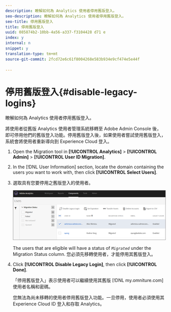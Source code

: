 ```yaml
---
description: 瞭解如何為 Analytics 使用者停用舊版登入。
seo-description: 瞭解如何為 Analytics 使用者停用舊版登入。
seo-title: 停用舊版登入
title: 停用舊版登入
uuid: 085874b2-10bb-4a56-a337-f3104428 d71 e
index: y
internal: n
snippet: y
translation-type: tm+mt
source-git-commit: 2fcd72e6c61f8004268e583b934e9cf474e5e44f

---
```



# 停用舊版登入{#disable-legacy-logins}

瞭解如何為 Analytics 使用者停用舊版登入。

將使用者從舊版 Analytics 使用者管理系統移轉至 Adobe Admin Console 後，即可停用他們的舊版登入功能。停用舊版登入後，如果使用者嘗試使用舊版登入，系統會將使用者重新導向到 Experience Cloud 登入。

1. Open the Migration tool in **[!UICONTROL Analytics]** &gt; **[!UICONTROL Admin]** &gt; **[!UICONTROL User ID Migration]**.
1. In the [!DNL User Information] section, locate the domain containing the users you want to work with, then click **[!UICONTROL Select Users]**.
1. 選取具有您要停用之舊版登入的使用者。

   ![](assets/user-info.png)

   The users that are eligible will have a status of *`Migrated`* under the Migration Status column. 您必須先移轉使用者，才能停用其舊版登入。
1. Click **[!UICONTROL Disable Legacy Login]**, then click **[!UICONTROL Done]**.

   「停用舊版登入」表示使用者可以繼續使用其舊版 [!DNL my.omniture.com] 使用者名稱和密碼。

   您無法為尚未移轉的使用者停用舊版登入功能。一旦停用，使用者必須使用其 Experience Cloud ID 登入和存取 Analytics。

